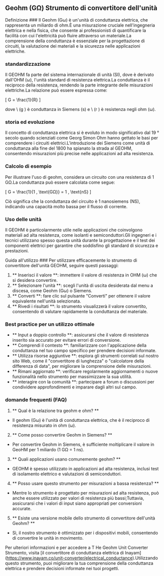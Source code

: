 ## Geohm (GΩ) Strumento di convertitore dell'unità

Definizione ###
Il Geohm (Gω) è un'unità di conduttanza elettrica, che rappresenta un miliardo di ohm.È una misurazione cruciale nell'ingegneria elettrica e nella fisica, che consente ai professionisti di quantificare la facilità con cui l'elettricità può fluire attraverso un materiale.La comprensione della conduttanza è essenziale per la progettazione di circuiti, la valutazione dei materiali e la sicurezza nelle applicazioni elettriche.

### standardizzazione
Il GEOHM fa parte del sistema internazionale di unità (SI), dove è derivato dall'OHM (ω), l'unità standard di resistenza elettrica.La conduttanza è il reciproco della resistenza, rendendo la parte integrante delle misurazioni elettriche.La relazione può essere espressa come:

\[ G = \frac{1}{R} \]

dove \ (g \) è conduttanza in Siemens (s) e \ (r \) è resistenza negli ohm (ω).

### storia ed evoluzione
Il concetto di conduttanza elettrica si è evoluto in modo significativo dal 19 ° secolo quando scienziati come Georg Simon Ohm hanno gettato le basi per comprendere i circuiti elettrici.L'introduzione dei Siemens come unità di conduttanza alla fine del 1800 ha spianato la strada al GEOHM, consentendo misurazioni più precise nelle applicazioni ad alta resistenza.

### Calcolo di esempio
Per illustrare l'uso di geohm, considera un circuito con una resistenza di 1 GΩ.La conduttanza può essere calcolata come segue:

\[ G = \frac{1}{1 \, \text{GΩ}} = 1 \, \text{nS} \]

Ciò significa che la conduttanza del circuito è 1 nanosiemens (NS), indicando una capacità molto bassa per il flusso di corrente.

### Uso delle unità
Il GEOHM è particolarmente utile nelle applicazioni che coinvolgono materiali ad alta resistenza, come isolanti e semiconduttori.Gli ingegneri e i tecnici utilizzano spesso questa unità durante la progettazione e il test dei componenti elettrici per garantire che soddisfino gli standard di sicurezza e prestazioni.

Guida all'utilizzo ###
Per utilizzare efficacemente lo strumento di convertitore dell'unità GEOHM, seguire questi passaggi:

1. ** Inserisci il valore **: immettere il valore di resistenza in OHM (ω) che si desidera convertire.
2. ** Selezionare l'unità **: scegli l'unità di uscita desiderata dal menu a discesa, come Geohm (Gω) o Siemens.
3. ** Converti **: fare clic sul pulsante "Converti" per ottenere il valore equivalente nell'unità selezionata.
4. ** Rivedi i risultati **: lo strumento visualizzerà il valore convertito, consentendo di valutare rapidamente la conduttanza del materiale.

### Best practice per un utilizzo ottimale
- ** Input a doppio controllo **: assicurarsi che il valore di resistenza inserito sia accurato per evitare errori di conversione.
- ** Comprendi il contesto **: familiarizzare con l'applicazione della conduttanza nel tuo campo specifico per prendere decisioni informate.
- ** Utilizza risorse aggiuntive **: esplora gli strumenti correlati sul nostro sito Web, come il "convertitore di lunghezza" o "calcolatore della differenza di data", per migliorare la comprensione delle misurazioni.
- ** Rimani aggiornato **: verificare regolarmente aggiornamenti o nuove funzionalità nello strumento per massimizzare la sua utilità.
- ** interagire con la comunità **: partecipare a forum o discussioni per condividere approfondimenti e imparare dagli altri sul campo.

### domande frequenti (FAQ)

1. ** Qual è la relazione tra geohm e ohm? **
- Il geohm (Gω) è l'unità di conduttanza elettrica, che è il reciproco di resistenza misurato in ohm (ω).

2. ** Come posso convertire Geohm in Siemens? **
- Per convertire Geohm in Siemens, è sufficiente moltiplicare il valore in GeoHM per 1 miliardo (1 GΩ = 1 ns).

3. ** Quali applicazioni usano comunemente geohm? **
- GEOHM è spesso utilizzato in applicazioni ad alta resistenza, inclusi test di isolamento elettrico e valutazioni di semiconduttori.

4. ** Posso usare questo strumento per misurazioni a bassa resistenza? **
- Mentre lo strumento è progettato per misurazioni ad alta resistenza, può anche essere utilizzato per valori di resistenza più bassi;Tuttavia, assicurarsi che i valori di input siano appropriati per conversioni accurate.

5. ** Esiste una versione mobile dello strumento di convertitore dell'unità Geohm? **
- Sì, il nostro strumento è ottimizzato per i dispositivi mobili, consentendo di convertire le unità in movimento.

Per ulteriori informazioni e per accedere a T He Geohm Unit Converter Strumento, visita [il convertitore di conduttanza elettrica di Inayam] (https://www.inayam.co/unit-converter/electrical_conductance).Utilizzando questo strumento, puoi migliorare la tua comprensione della conduttanza elettrica e prendere decisioni informate nei tuoi progetti.